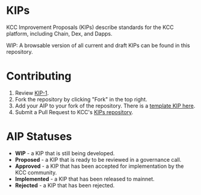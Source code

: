 # KIPs

KCC Improvement Proposals (KIPs) describe standards for the KCC platform, including Chain, Dex, and Dapps.

WIP: A browsable version of all current and draft KIPs can be found in this repository.

# Contributing

 1. Review [KIP-1](kip-1.md).
 2. Fork the repository by clicking "Fork" in the top right.
 3. Add your AIP to your fork of the repository. There is a [template KIP here](kip-X.md).
 4. Submit a Pull Request to KCC's [KIPs repository](https://github.com/kucoin-community-chain/KIPs).

# AIP Statuses

* **WIP** - a KIP that is still being developed.
* **Proposed** - a KIP that is ready to be reviewed in a governance call.
* **Approved** - a KIP that has been accepted for implementation by the KCC community.
* **Implemented** - a KIP that has been released to mainnet.
* **Rejected** - a KIP that has been rejected.
